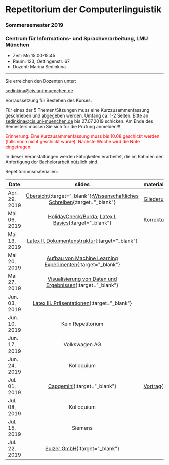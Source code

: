 # Repetitorium der Computerlinguistik
### Sommersemester 2019
### Centrum für Informations- und Sprachverarbeitung, LMU München

 - Zeit: Mo 15:00-15:45 
 - Raum: 123, Oettingenstr. 67
 - Dozent: Marina Sedinkina


- - -

Sie erreichen den Dozenten unter:

sedinkina@cis.uni-muenchen.de

Vorraussetzung für Bestehen des Kurses:

Für eines der 5 Themen/Sitzungen muss eine Kurzzusammenfassung geschrieben und abgegeben werden.
Umfang ca. 1-2 Seiten. Bitte an sedinkina@cis.uni-muenchen.de bis 27.07.2019 schicken.
Am Ende des Semesters müssen Sie sich für die Prüfung anmelden!!!

<span style="color:red"> Erinnerung: Eine Kurzzusammenfassung muss bis 10.08 geschickt werden (falls noch nicht geschickt wurde). Nächste Woche wird die Note eingetragen. </span>

In dieser Veranstaltungen werden Fähigkeiten erarbeitet, die im Rahmen der Anfertigung der Bachelorarbeit nützlich sind.

Repetitoriumsmaterialien:

| Date | slides | materials |
|-----------------------------|:--------------------------------:|:-------------------------------------------------------------------|
| Apr. 29, 2019 | [Übersicht](Repetitorium_der_Computerlinguistik_2019.pdf){:target="_blank"};[Wissenschaftliches Schreiben](scientific_writing.pdf){:target="_blank"}  | [Gliederung](Gliederung_Beispiel.pdf); [Outline](Outline.pdf)|
| Mai 06, 2019 |  [HolidayCheck/Burda](http://th-mayer.de/seeit-meetup/); [Latex I. Basics](slides_latex1.pdf){:target="_blank"} |  [Korrekturlesen](https://www.uni-muenchen.de/studium/studium_aktuell/neuigkeiten/ia/korrekturlesen-studierende/index.html) |
| Mai 13, 2019 | [Latex II. Dokumentenstruktur](slides_latex2.pdf){:target="_blank"} | |
| Mai 20, 2019 | [Aufbau von Machine Learning Experimenten](slides_ML.pdf){:target="_blank"}  | |
| Mai 27, 2019 | [Visualisierung von Daten und Ergebnissen](visualization_slides.pdf){:target="_blank"} | |
| Jun. 03, 2019 | [Latex III. Präsentationen](slides_latex3.pdf){:target="_blank"}| |
| Jun. 10, 2019 | Kein Repetitorium | |
| Jun. 17, 2019 | Volkswagen AG | |
| Jun. 24, 2019 | Kolloquium | |
| Jul. 01, 2019 | [Capgemini](https://www.capgemini.com/de-de/){:target="_blank"} | [Vortrag](NLP_bei_Capgemini.pdf){:target="_blank"}|
| Jul. 08, 2019 | Kolloquium| |
| Jul. 15, 2019 | Siemens | |
| Jul. 22, 2019 | [Sulzer GmbH](https://www.sulzer.de/){:target="_blank"}| |
